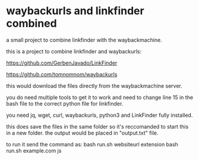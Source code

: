 # waybackurls and linkfinder combined
a small project to combine linkfinder with the waybackmachine.

this is a project to combine linkfinder and waybackurls:

https://github.com/GerbenJavado/LinkFinder

https://github.com/tomnomnom/waybackurls

this would download the files directly from the waybackmachine server.

you do need multiple tools to get it to work and need to change line 15 in the bash file to the correct python file for linkfinder.

you need jq, wget, curl, waybackurls, python3 and LinkFinder fully installed.

this does save the files in the same folder so it's reccomanded to start this in a new folder.
the output would be placed in "output.txt" file.

to run it send the command as:
bash run.sh websiteurl extension
bash run.sh example.com js
